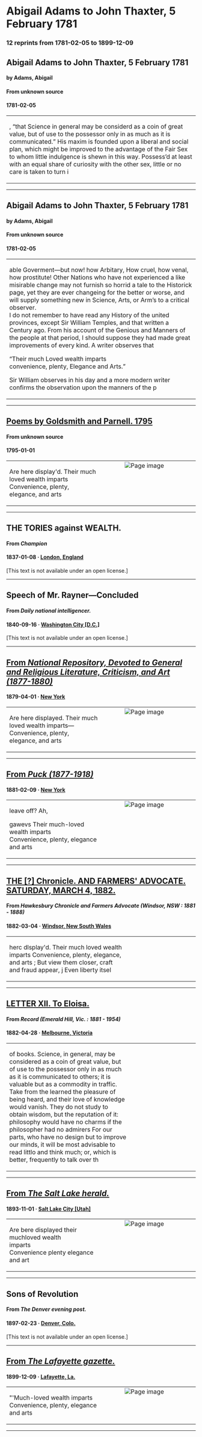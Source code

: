 
# Abigail Adams to John Thaxter, 5 February 1781

### 12 reprints from 1781-02-05 to 1899-12-09

## Abigail Adams to John Thaxter, 5 February 1781

#### by Adams, Abigail

#### From unknown source

#### 1781-02-05

<table style="width: 100%;"><tr><td style="width: 50%">

, “that Science in general may be considerd as a coin of great value, but of use to the possessor only in as much as it is communicated.” His maxim is founded upon a liberal and social plan, which might be improved to the advantage of the Fair Sex to whom little indulgence is shewn in this way. Possess’d at least with an equal share of curiosity with the other sex, little or no care is taken to turn i
</td></tr></table>

---

## Abigail Adams to John Thaxter, 5 February 1781

#### by Adams, Abigail

#### From unknown source

#### 1781-02-05

<table style="width: 100%;"><tr><td style="width: 50%">

able Goverment—but now! how Arbitary, How cruel, how venal, how prostitute! Other Nations who have not experienced a like misirable change may not furnish so horrid a tale to the Historick page, yet they are ever changeing for the better or worse, and will supply something new in Science, Arts, or Arm’s to a critical observer.  
I do not remember to have read any History of the united provinces, except Sir William Temples, and that written a Century ago. From his account of the Genious and Manners of the people at that period, I should suppose they had made great improvements of every kind. A writer observes that  
  
“Their much Loved wealth imparts  
convenience, plenty, Elegance and Arts.”  
  
  
Sir William observes in his day and a more modern writer confirms the observation upon the manners of the p
</td></tr></table>

---

## [Poems by Goldsmith and Parnell.  1795](https://archive.org/details/bim_eighteenth-century_poems-by-goldsmith-and-p_1795/page/n39/mode/1up?view=theater)

#### From unknown source

#### 1795-01-01

<table style="width: 100%;"><tr><td style="width: 50%">

  
Are here display&#x27;d. Their much loved wealth imparts  
Convenience, plenty, elegance, and arts
</td><td style="width: 50%; max-height: 75%; margin: auto; display: block;">
<img alt="Page image" src="https://iiif.archive.org/image/iiif/2/bim_eighteenth-century_poems-by-goldsmith-and-p_1795%2Fbim_eighteenth-century_poems-by-goldsmith-and-p_1795_jp2.zip%2Fbim_eighteenth-century_poems-by-goldsmith-and-p_1795_jp2%2Fbim_eighteenth-century_poems-by-goldsmith-and-p_1795_0039.jp2/pct:26.95012787723785,53.61362340096146,53.74040920716113,5.157663163040821/!600,600/0/default.jpg"/>
</td>
</tr></table>

---

## THE TORIES against WEALTH.

#### From _Champion_

#### 1837-01-08 &middot; [London, England](http://dbpedia.org/resource/London)

[This text is not available under an open license.]

---

## Speech of Mr. Rayner—Concluded

#### From _Daily national intelligencer._

#### 1840-09-16 &middot; [Washington City [D.C.]](http://dbpedia.org/resource/Washington%2C_D.C.)

[This text is not available under an open license.]

---

## [From _National Repository, Devoted to General and Religious Literature, Criticism, and Art (1877-1880)_](https://archive.org/details/sim_national-repository_1879-04_5/page/n40/mode/1up?view=theater)

#### 1879-04-01 &middot; [New York](http://dbpedia.org/resource/New_York_City)

<table style="width: 100%;"><tr><td style="width: 50%">

  
Are here displayed. Their much loved wealth imparts—  
Convenience, plenty, elegance, and arts
</td><td style="width: 50%; max-height: 75%; margin: auto; display: block;">
<img alt="Page image" src="https://iiif.archive.org/image/iiif/2/sim_national-repository_1879-04_5%2Fsim_national-repository_1879-04_5_jp2.zip%2Fsim_national-repository_1879-04_5_jp2%2Fsim_national-repository_1879-04_5_0040.jp2/pct:49.14596273291925,77.32142857142857,33.307453416149066,1.836734693877551/600,/0/default.jpg"/>
</td>
</tr></table>

---

## [From _Puck (1877-1918)_](https://archive.org/details/sim_puck_1881-02-09_8_205/page/n3/mode/1up?view=theater)

#### 1881-02-09 &middot; [New York](http://dbpedia.org/resource/New_York_City)

<table style="width: 100%;"><tr><td style="width: 50%">

  
leave off? Ah,  
  
gawevs Their much-loved wealth imparts  
Convenience, plenty, elegance and arts
</td><td style="width: 50%; max-height: 75%; margin: auto; display: block;">
<img alt="Page image" src="https://iiif.archive.org/image/iiif/2/sim_puck_1881-02-09_8_205%2Fsim_puck_1881-02-09_8_205_jp2.zip%2Fsim_puck_1881-02-09_8_205_jp2%2Fsim_puck_1881-02-09_8_205_0003.jp2/pct:16.904761904761905,58.708301008533745,20.952380952380953,2.6377036462373935/600,/0/default.jpg"/>
</td>
</tr></table>

---

## [THE [?] Chronicle. AND FARMERS' ADVOCATE. SATURDAY, MARCH 4, 1882.](http://trove.nla.gov.au/ndp/del/article/66371019)

#### From _Hawkesbury Chronicle and Farmers Advocate (Windsor, NSW : 1881 - 1888)_

#### 1882-03-04 &middot; [Windsor, New South Wales](http://dbpedia.org/resource/Windsor%2C_New_South_Wales)

<table style="width: 100%;"><tr><td style="width: 50%">

  
herc dlsplay&#x27;d. Their much loved wealth  
imparts Convenience, plenty, elegance,  
and arts ; But view them closer, craft  
and fraud appear, j Even liberty itsel
</td></tr></table>

---

## [LETTER XII. To Eloisa.](http://trove.nla.gov.au/ndp/del/article/108472752)

#### From _Record (Emerald Hill, Vic. : 1881 - 1954)_

#### 1882-04-28 &middot; [Melbourne, Victoria](http://dbpedia.org/resource/Melbourne)

<table style="width: 100%;"><tr><td style="width: 50%">

  
of books. Science, in general, may be  
considered as a coin of great value, but  
of use to the possessor only in as much  
as it is communicated to others; it is  
valuable but as a commodity in traffic.  
Take from the learned the pleasure of  
being heard, and their love of knowledge  
would vanish. They do not study to  
obtain wisdom, but the reputation of it:  
philosophy would have no charms if the  
philosopher had no admirers For our  
parts, who have no design but to improve  
our minds, it will be most advisable to  
read littlo and think much; or, which is  
better, frequently to talk over th
</td></tr></table>

---

## [From _The Salt Lake herald._](https://www.loc.gov/resource/sn85058130/1893-11-01/ed-1/?sp=3)

#### 1893-11-01 &middot; [Salt Lake City [Utah]](http://dbpedia.org/resource/Salt_Lake_City)

<table style="width: 100%;"><tr><td style="width: 50%">

  
Are bere displayed their muchloved wealth  
imparts  
Convenience plenty elegance and art
</td><td style="width: 50%; max-height: 75%; margin: auto; display: block;">
<img alt="Page image" src="https://tile.loc.gov/image-services/iiif/service:ndnp:uuml:batch_uuml_boozer_ver01:data:sn85058130:00206534503:1893110101:0010/pct:4.613446701306881,66.20656117906707,12.486222642103606,1.077320166086859/!600,600/0/default.jpg"/>
</td>
</tr></table>

---

## Sons of Revolution

#### From _The Denver evening post._

#### 1897-02-23 &middot; [Denver, Colo.](http://dbpedia.org/resource/Denver)

[This text is not available under an open license.]

---

## [From _The Lafayette gazette._](https://www.loc.gov/resource/sn88064111/1899-12-09/ed-1/?sp=2)

#### 1899-12-09 &middot; [Lafayette, La.](http://dbpedia.org/resource/Lafayette%2C_Louisiana)

<table style="width: 100%;"><tr><td style="width: 50%">

  
&quot;&#x27;Much-loved wealth imparts  
Convenience, plenty, elegance and arts
</td><td style="width: 50%; max-height: 75%; margin: auto; display: block;">
<img alt="Page image" src="https://tile.loc.gov/image-services/iiif/service:ndnp:lu:batch_lu_iceman_ver01:data:sn88064111:00280761679:1899120901:0194/pct:17.385103011093502,72.34848484848484,12.77337559429477,1.048951048951049/!600,600/0/default.jpg"/>
</td>
</tr></table>

---

